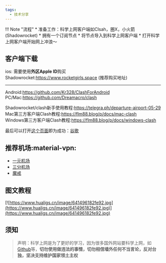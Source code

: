 ```yaml
---
tags:
  - 技术分享
---
```

!!! Note "流程"
    * 准备工作：科学上网客户端如Clsah，圈X，小火箭(Shadowrocket)
    * 拥有一个订阅节点 
    * 将节点导入到科学上网客户端
    * 打开科学上网客户端开始网上冲浪～ 




## 客户端下载  
ios: 需要使用**外区Apple ID**购买    
Shadowrocket:<https://www.rocketgirls.space> (推荐购买地址)
***
Android:<https://github.com/Kr328/ClashForAndroid>
PC/Mac:<https://github.com/Dreamacro/clash>  

Shadowrocket/clash新手使用教程:<https://telegra.ph/departure-airport-05-29>  
Mac第三方客户端Clash教程:<https://flm88.blog/p/docs/mac-clash>  
Windows第三方客户端Clash教程:<https://flm88.blog/p/docs/windows-clash>

最后可以打开[这个页面](https://www.google.com/?hl=zh-CN&sa=X&ved=0ahUKEwjTmpfQ-u31AhVaEXAKHUcyBmcQnZcCCAc)即为成功：[谷歌](https://www.google.com/?hl=zh-CN&sa=X&ved=0ahUKEwjTmpfQ-u31AhVaEXAKHUcyBmcQnZcCCAc) 

## 推荐机场:material-vpn:
  
- [一元机场](https://一元机场.com/#/dashboard)  
- [三分机场](https://三分机场.xyz/)  
- [魔戒](https://mojie.me/#/dashboard)
## 图文教程

[![https://www.hualigs.cn/image/641496182fe92.jpg](https://www.hualigs.cn/image/641496182fe92.jpg)](https://www.hualigs.cn/image/641496182fe92.jpg)

## 须知
> 声明：科学上网是为了更好的学习，因为很多国外网站要科学上网，如[Github](https://github.com/)等，**切勿使用做违法的事情，切勿相信墙外任何不当言论，反对台独，坚决支持维护国家领土主权**